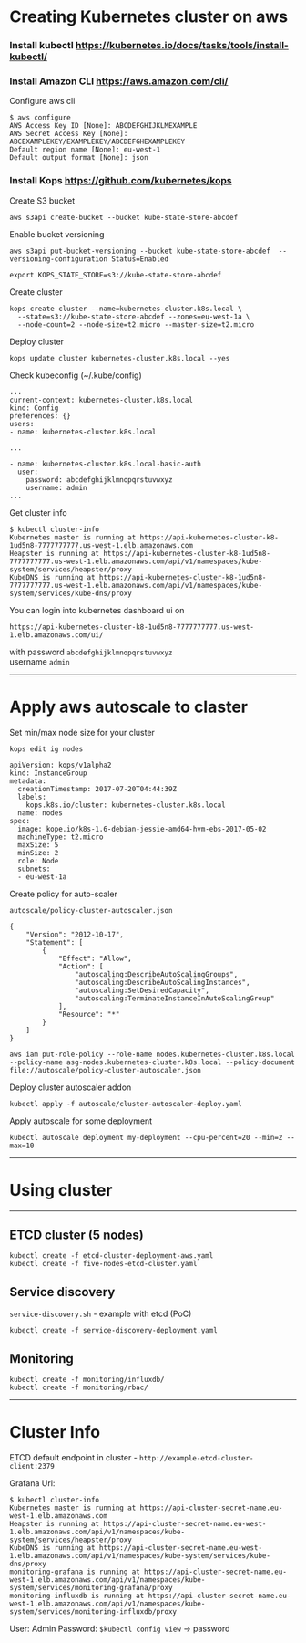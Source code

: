 # Creating Kubernetes cluster on aws

### Install kubectl <https://kubernetes.io/docs/tasks/tools/install-kubectl/>

### Install Amazon CLI <https://aws.amazon.com/cli/>

Configure aws cli

```
$ aws configure
AWS Access Key ID [None]: ABCDEFGHIJKLMEXAMPLE
AWS Secret Access Key [None]: ABCEXAMPLEKEY/EXAMPLEKEY/ABCDEFGHEXAMPLEKEY
Default region name [None]: eu-west-1
Default output format [None]: json
```

### Install Kops <https://github.com/kubernetes/kops>

Create S3 bucket

```
aws s3api create-bucket --bucket kube-state-store-abcdef
```

Enable bucket versioning

```
aws s3api put-bucket-versioning --bucket kube-state-store-abcdef  --versioning-configuration Status=Enabled
```


```
export KOPS_STATE_STORE=s3://kube-state-store-abcdef
```

Create cluster

```
kops create cluster --name=kubernetes-cluster.k8s.local \
  --state=s3://kube-state-store-abcdef --zones=eu-west-1a \
  --node-count=2 --node-size=t2.micro --master-size=t2.micro
```

Deploy cluster

```
kops update cluster kubernetes-cluster.k8s.local --yes
```

Check kubeconfig (~/.kube/config)

```
...
current-context: kubernetes-cluster.k8s.local
kind: Config
preferences: {}
users:
- name: kubernetes-cluster.k8s.local

...

- name: kubernetes-cluster.k8s.local-basic-auth
  user:
    password: abcdefghijklmnopqrstuvwxyz
    username: admin
...
```

Get cluster info

```
$ kubectl cluster-info
Kubernetes master is running at https://api-kubernetes-cluster-k8-1ud5n8-7777777777.us-west-1.elb.amazonaws.com
Heapster is running at https://api-kubernetes-cluster-k8-1ud5n8-7777777777.us-west-1.elb.amazonaws.com/api/v1/namespaces/kube-system/services/heapster/proxy
KubeDNS is running at https://api-kubernetes-cluster-k8-1ud5n8-7777777777.us-west-1.elb.amazonaws.com/api/v1/namespaces/kube-system/services/kube-dns/proxy
```

You can login into kubernetes dashboard ui on

```
https://api-kubernetes-cluster-k8-1ud5n8-7777777777.us-west-1.elb.amazonaws.com/ui/
```

with password ```abcdefghijklmnopqrstuvwxyz```  
username ```admin```

---

# Apply aws autoscale to claster

Set min/max node size for your cluster

`kops edit ig nodes`

```
apiVersion: kops/v1alpha2
kind: InstanceGroup
metadata:
  creationTimestamp: 2017-07-20T04:44:39Z
  labels:
    kops.k8s.io/cluster: kubernetes-cluster.k8s.local
  name: nodes
spec:
  image: kope.io/k8s-1.6-debian-jessie-amd64-hvm-ebs-2017-05-02
  machineType: t2.micro
  maxSize: 5
  minSize: 2
  role: Node
  subnets:
  - eu-west-1a
```

Create policy for auto-scaler

`autoscale/policy-cluster-autoscaler.json`

```
{
    "Version": "2012-10-17",
    "Statement": [
        {
            "Effect": "Allow",
            "Action": [
                "autoscaling:DescribeAutoScalingGroups",
                "autoscaling:DescribeAutoScalingInstances",
                "autoscaling:SetDesiredCapacity",
                "autoscaling:TerminateInstanceInAutoScalingGroup"
            ],
            "Resource": "*"
        }
    ]
}
```

```aws iam put-role-policy --role-name nodes.kubernetes-cluster.k8s.local --policy-name asg-nodes.kubernetes-cluster.k8s.local --policy-document file://autoscale/policy-cluster-autoscaler.json```

Deploy cluster autoscaler addon

```kubectl apply -f autoscale/cluster-autoscaler-deploy.yaml```

Apply autoscale for some deployment

```kubectl autoscale deployment my-deployment --cpu-percent=20 --min=2 --max=10```


---
# Using cluster
---

## ETCD cluster (5 nodes)


```
kubectl create -f etcd-cluster-deployment-aws.yaml
kubectl create -f five-nodes-etcd-cluster.yaml
```


## Service discovery

```service-discovery.sh``` - example with etcd (PoC)


```
kubectl create -f service-discovery-deployment.yaml
```


## Monitoring

```
kubectl create -f monitoring/influxdb/
kubectl create -f monitoring/rbac/
```

---

# Cluster Info

ETCD default endpoint in cluster - `http://example-etcd-cluster-client:2379`

Grafana Url:

```
$ kubectl cluster-info
Kubernetes master is running at https://api-cluster-secret-name.eu-west-1.elb.amazonaws.com
Heapster is running at https://api-cluster-secret-name.eu-west-1.elb.amazonaws.com/api/v1/namespaces/kube-system/services/heapster/proxy
KubeDNS is running at https://api-cluster-secret-name.eu-west-1.elb.amazonaws.com/api/v1/namespaces/kube-system/services/kube-dns/proxy
monitoring-grafana is running at https://api-cluster-secret-name.eu-west-1.elb.amazonaws.com/api/v1/namespaces/kube-system/services/monitoring-grafana/proxy
monitoring-influxdb is running at https://api-cluster-secret-name.eu-west-1.elb.amazonaws.com/api/v1/namespaces/kube-system/services/monitoring-influxdb/proxy
```

User: Admin
Password: `$kubectl config view` -> password